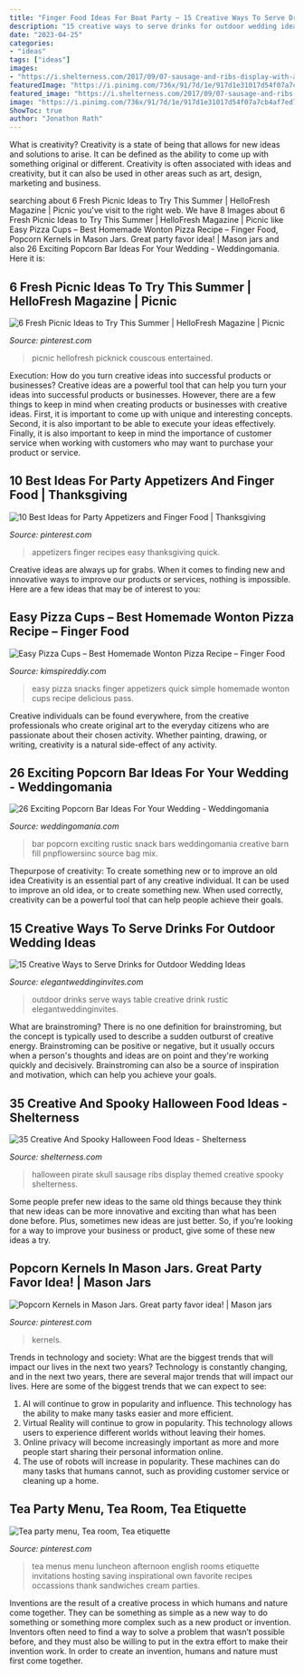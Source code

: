 ```yaml
---
title: "Finger Food Ideas For Boat Party ~ 15 Creative Ways To Serve Drinks For Outdoor Wedding Ideas"
description: "15 creative ways to serve drinks for outdoor wedding ideas"
date: "2023-04-25"
categories:
- "ideas"
tags: ["ideas"]
images:
- "https://i.shelterness.com/2017/09/07-sausage-and-ribs-display-with-a-skull-for-a-pirate-themed-Halloween-party.jpg"
featuredImage: "https://i.pinimg.com/736x/91/7d/1e/917d1e31017d54f07a7cb4af7ed7710f.jpg"
featured_image: "https://i.shelterness.com/2017/09/07-sausage-and-ribs-display-with-a-skull-for-a-pirate-themed-Halloween-party.jpg"
image: "https://i.pinimg.com/736x/91/7d/1e/917d1e31017d54f07a7cb4af7ed7710f.jpg"
ShowToc: true
author: "Jonathon Rath"
---
```



What is creativity?
Creativity is a state of being that allows for new ideas and solutions to arise. It can be defined as the ability to come up with something original or different. Creativity is often associated with ideas and creativity, but it can also be used in other areas such as art, design, marketing and business.

	

		
searching about 6 Fresh Picnic Ideas to Try This Summer | HelloFresh Magazine | Picnic you've visit to the right web. We have 8 Images about 6 Fresh Picnic Ideas to Try This Summer | HelloFresh Magazine | Picnic like Easy Pizza Cups – Best Homemade Wonton Pizza Recipe – Finger Food, Popcorn Kernels in Mason Jars. Great party favor idea! | Mason jars and also 26 Exciting Popcorn Bar Ideas For Your Wedding - Weddingomania. Here it is:
		
    
## 6 Fresh Picnic Ideas To Try This Summer | HelloFresh Magazine | Picnic

<img loading=lazy src="https://i.pinimg.com/736x/80/8f/50/808f501abb26102d65fa60d4e0cb63f3.jpg" onerror="this.onerror=null;this.src='https://tse3.mm.bing.net/th?id=OIP.4xbPcQNH-ChtrwaMgCWIRQHaE8&amp;pid=15.1';" alt="6 Fresh Picnic Ideas to Try This Summer | HelloFresh Magazine | Picnic">

_Source: pinterest.com_

>picnic hellofresh picknick couscous entertained. 

	

Execution: How do you turn creative ideas into successful products or businesses?
Creative ideas are a powerful tool that can help you turn your ideas into successful products or businesses. However, there are a few things to keep in mind when creating products or businesses with creative ideas. First, it is important to come up with unique and interesting concepts. Second, it is also important to be able to execute your ideas effectively. Finally, it is also important to keep in mind the importance of customer service when working with customers who may want to purchase your product or service.

    
## 10 Best Ideas For Party Appetizers And Finger Food | Thanksgiving

<img loading=lazy src="https://i.pinimg.com/736x/91/7d/1e/917d1e31017d54f07a7cb4af7ed7710f.jpg" onerror="this.onerror=null;this.src='https://tse2.mm.bing.net/th?id=OIP.aa_80S7kFwXdC6fRmlRabgHaLG&amp;pid=15.1';" alt="10 Best Ideas for Party Appetizers and Finger Food | Thanksgiving">

_Source: pinterest.com_

>appetizers finger recipes easy thanksgiving quick. 

	

Creative ideas are always up for grabs. When it comes to finding new and innovative ways to improve our products or services, nothing is impossible. Here are a few ideas that may be of interest to you: 

    
## Easy Pizza Cups – Best Homemade Wonton Pizza Recipe – Finger Food

<img loading=lazy src="https://kimspireddiy.com/wp-content/uploads/2020/11/wonton-pizza-cups-1-1.jpg" onerror="this.onerror=null;this.src='https://tse4.mm.bing.net/th?id=OIP.oEmORceR1hnaIvZUZAsciAHaLH&amp;pid=15.1';" alt="Easy Pizza Cups – Best Homemade Wonton Pizza Recipe – Finger Food">

_Source: kimspireddiy.com_

>easy pizza snacks finger appetizers quick simple homemade wonton cups recipe delicious pass. 

	

Creative individuals can be found everywhere, from the creative professionals who create original art to the everyday citizens who are passionate about their chosen activity. Whether painting, drawing, or writing, creativity is a natural side-effect of any activity.

    
## 26 Exciting Popcorn Bar Ideas For Your Wedding - Weddingomania

<img loading=lazy src="http://i.weddingomania.com/26-Popcorn-Bar-Ideas-For-Your-Wedding3.jpg" onerror="this.onerror=null;this.src='https://tse2.mm.bing.net/th?id=OIP.nIgCyPbUvtQusr0lIZ-Z2AAAAA&amp;pid=15.1';" alt="26 Exciting Popcorn Bar Ideas For Your Wedding - Weddingomania">

_Source: weddingomania.com_

>bar popcorn exciting rustic snack bars weddingomania creative barn fill pnpflowersinc source bag mix. 

	

Thepurpose of creativity: To create something new or to improve an old idea
Creativity is an essential part of any creative individual. It can be used to improve an old idea, or to create something new. When used correctly, creativity can be a powerful tool that can help people achieve their goals.

    
## 15 Creative Ways To Serve Drinks For Outdoor Wedding Ideas

<img loading=lazy src="https://www.elegantweddinginvites.com/wedding-blog/wp-content/uploads/2015/06/drink-table-ideas-for-rustic-outdoor-wedding-ideas.jpg" onerror="this.onerror=null;this.src='https://tse3.mm.bing.net/th?id=OIP.Qei4ERFB7zVJ1LWtYYhTngHaLF&amp;pid=15.1';" alt="15 Creative Ways to Serve Drinks for Outdoor Wedding Ideas">

_Source: elegantweddinginvites.com_

>outdoor drinks serve ways table creative drink rustic elegantweddinginvites. 

	

What are brainstroming?
There is no one definition for brainstroming, but the concept is typically used to describe a sudden outburst of creative energy. Brainstroming can be positive or negative, but it usually occurs when a person's thoughts and ideas are on point and they're working quickly and decisively. Brainstroming can also be a source of inspiration and motivation, which can help you achieve your goals.

    
## 35 Creative And Spooky Halloween Food Ideas - Shelterness

<img loading=lazy src="https://i.shelterness.com/2017/09/07-sausage-and-ribs-display-with-a-skull-for-a-pirate-themed-Halloween-party.jpg" onerror="this.onerror=null;this.src='https://tse2.mm.bing.net/th?id=OIP.G-QXhQxCywoM1HeDeXmiswHaJ4&amp;pid=15.1';" alt="35 Creative And Spooky Halloween Food Ideas - Shelterness">

_Source: shelterness.com_

>halloween pirate skull sausage ribs display themed creative spooky shelterness. 

	

Some people prefer new ideas to the same old things because they think that new ideas can be more innovative and exciting than what has been done before. Plus, sometimes new ideas are just better. So, if you’re looking for a way to improve your business or product, give some of these new ideas a try.

    
## Popcorn Kernels In Mason Jars. Great Party Favor Idea! | Mason Jars

<img loading=lazy src="https://i.pinimg.com/736x/80/bd/77/80bd776ac8f4c53462e440e825a8a808.jpg" onerror="this.onerror=null;this.src='https://tse4.mm.bing.net/th?id=OIP.Sxofmkri_s5GrdHDDGf-0AHaJ3&amp;pid=15.1';" alt="Popcorn Kernels in Mason Jars. Great party favor idea! | Mason jars">

_Source: pinterest.com_

>kernels. 

	

Trends in technology and society: What are the biggest trends that will impact our lives in the next two years?
Technology is constantly changing, and in the next two years, there are several major trends that will impact our lives. Here are some of the biggest trends that we can expect to see: 
1) AI will continue to grow in popularity and influence. This technology has the ability to make many tasks easier and more efficient. 
2) Virtual Reality will continue to grow in popularity. This technology allows users to experience different worlds without leaving their homes. 
3) Online privacy will become increasingly important as more and more people start sharing their personal information online. 
4) The use of robots will increase in popularity. These machines can do many tasks that humans cannot, such as providing customer service or cleaning up a home.

    
## Tea Party Menu, Tea Room, Tea Etiquette

<img loading=lazy src="https://i.pinimg.com/736x/da/17/54/da1754cf25f18e337c87c55a84e20004--tea-ideas-teapots.jpg" onerror="this.onerror=null;this.src='https://tse4.mm.bing.net/th?id=OIP.foWhpeD57PfLh6OUGYruJQDSEs&amp;pid=15.1';" alt="Tea party menu, Tea room, Tea etiquette">

_Source: pinterest.com_

>tea menus menu luncheon afternoon english rooms etiquette invitations hosting saving inspirational own favorite recipes occassions thank sandwiches cream parties. 

	

Inventions are the result of a creative process in which humans and nature come together. They can be something as simple as a new way to do something or something more complex such as a new product or invention. Inventors often need to find a way to solve a problem that wasn’t possible before, and they must also be willing to put in the extra effort to make their invention work. In order to create an invention, humans and nature must first come together.

